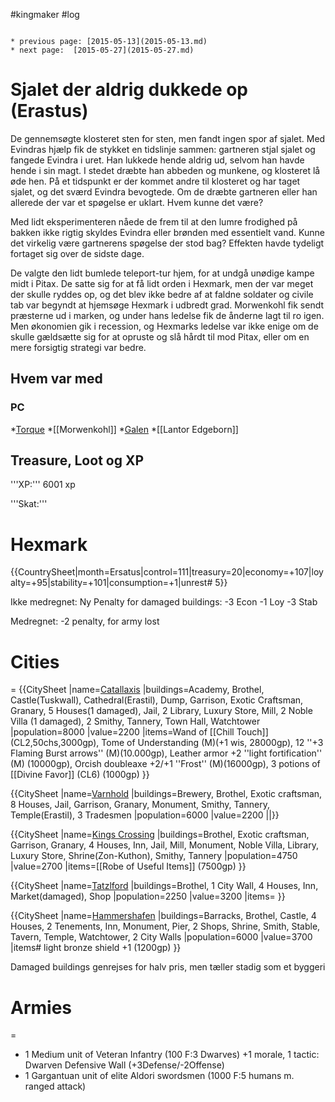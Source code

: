 #kingmaker #log

```ad-info

* previous page: [2015-05-13](2015-05-13.md)
* next page:  [2015-05-27](2015-05-27.md) 
```

# Sjalet der aldrig dukkede op (Erastus)  
 
De gennemsøgte klosteret sten for sten, men fandt ingen spor af sjalet. Med Evindras hjælp fik de stykket en tidslinje sammen: gartneren stjal sjalet og fangede Evindra i uret. Han lukkede hende aldrig ud, selvom han havde hende i sin magt. I stedet dræbte han abbeden og munkene, og klosteret lå øde hen. På et tidspunkt er der kommet andre til klosteret og har taget sjalet, og det sværd Evindra bevogtede. Om de dræbte gartneren eller han allerede der var et spøgelse er uklart. Hvem kunne det være?
Med lidt eksperimenteren nåede de frem til at den lumre frodighed på bakken ikke rigtig skyldes Evindra eller brønden med essentielt vand. Kunne det virkelig være gartnerens spøgelse der stod bag? Effekten havde tydeligt fortaget sig over de sidste dage.
De valgte den lidt bumlede teleport-tur hjem, for at undgå unødige kampe midt i Pitax. De satte sig for at få lidt orden i Hexmark, men der var meget der skulle ryddes op, og det blev ikke bedre af at faldne soldater og civile tab var begyndt at hjemsøge Hexmark i udbredt grad. Morwenkohl fik sendt præsterne ud i marken, og under hans ledelse fik de ånderne lagt til ro igen. Men økonomien gik i recession, og Hexmarks ledelse var ikke enige om de skulle gældsætte sig for at opruste og slå hårdt til mod Pitax, eller om en mere forsigtig strategi var bedre.
## Hvem var med 
### PC 
 
*[Torque](Torque%20Firebrand.md)
*[[Morwenkohl]]
*[Galen](Galen%20Jabir.md)
*[[Lantor Edgeborn]]
## Treasure, Loot og XP 
'''XP:''' 6001 xp 
'''Skat:'''
# Hexmark  
{{CountrySheet|month=Ersatus|control=111|treasury=20|economy=+107|loyalty=+95|stability=+101|consumption=+1|unrest# 5}} 
Ikke medregnet: Ny Penalty for damaged buildings: -3 Econ -1 Loy -3 Stab 
Medregnet: -2 penalty, for army lost
 
# Cities  
=
{{CitySheet
|name=[Catallaxis](Catallaxis.md)
|buildings=Academy, Brothel, Castle(Tuskwall), Cathedral(Erastil), Dump, Garrison, Exotic Craftsman, Granary, 5 Houses(1 damaged), Jail, 2 Library, Luxury Store, Mill, 2 Noble Villa (1 damaged), 2 Smithy, Tannery, Town Hall, Watchtower
|population=8000
|value=2200
|items=Wand of [[Chill Touch]] (CL2,50chs,3000gp), Tome of Understanding (M)(+1 wis, 28000gp), 12 ''+3 Flaming Burst arrows'' (M)(10.000gp), Leather armor +2 ''light fortification'' (M) (10000gp), Orcish doubleaxe +2/+1 ''Frost'' (M)(16000gp), 3 potions of [[Divine Favor]] (CL6) (1000gp)
}}
{{CitySheet
|name=[Varnhold](Varnhold.md)
|buildings=Brewery, Brothel, Exotic craftsman, 8 Houses, Jail, Garrison, Granary, Monument, Smithy, Tannery, Temple(Erastil), 3 Tradesmen
|population=6000
|value=2200
||}}
{{CitySheet
|name=[Kings Crossing](Kings%20Crossing.md)
|buildings=Brothel, Exotic craftsman, Garrison, Granary, 4 Houses, Inn, Jail, Mill, Monument, Noble Villa, Library, Luxury Store, Shrine(Zon-Kuthon), Smithy, Tannery 
|population=4750
|value=2700
|items=[[Robe of Useful Items]] (7500gp)
}}
{{CitySheet
|name=[Tatzlford](Tatzlford.md)
|buildings=Brothel, 1 City Wall, 4 Houses, Inn, Market(damaged), Shop
|population=2250
|value=3200
|items=
}}
{{CitySheet
|name=[Hammershafen](Hammershafen.md)
|buildings=Barracks, Brothel, Castle, 4 Houses, 2 Tenements, Inn, Monument, Pier, 2 Shops, Shrine, Smith, Stable, Tavern, Temple, Watchtower, 2 City Walls
|population=6000
|value=3700
|items# light bronze shield +1 (1200gp)
}}
Damaged buildings genrejses for halv pris, men tæller stadig som et byggeri
 
# Armies 
=
* 1 Medium unit of Veteran Infantry (100 F:3 Dwarves) +1 morale, 1 tactic: Dwarven Defensive Wall (+3Defense/-2Offense)
* 1 Gargantuan unit of elite Aldori swordsmen (1000 F:5 humans m. ranged attack)

